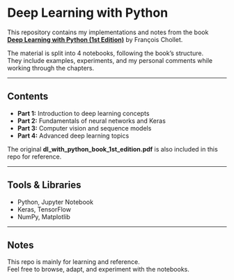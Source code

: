 # Deep Learning with Python

This repository contains my implementations and notes from the book  
**[Deep Learning with Python (1st Edition)](https://www.manning.com/books/deep-learning-with-python)** by François Chollet.  

The material is split into 4 notebooks, following the book’s structure.  
They include examples, experiments, and my personal comments while working through the chapters.

---

## Contents
- **Part 1:** Introduction to deep learning concepts  
- **Part 2:** Fundamentals of neural networks and Keras  
- **Part 3:** Computer vision and sequence models  
- **Part 4:** Advanced deep learning topics

The original **dl_with_python_book_1st_edition.pdf** is also included in this repo for reference.

---

## Tools & Libraries
- Python, Jupyter Notebook  
- Keras, TensorFlow  
- NumPy, Matplotlib  

---

## Notes
This repo is mainly for learning and reference.  
Feel free to browse, adapt, and experiment with the notebooks.
